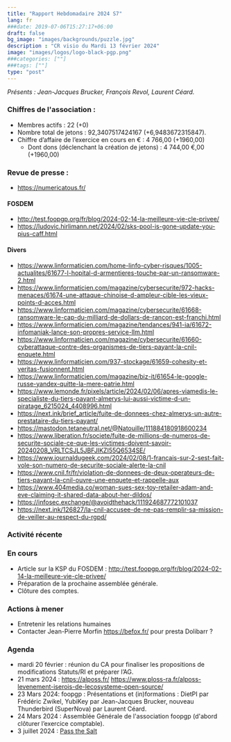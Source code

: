```yaml
---
title: "Rapport Hebdomadaire 2024 S7"
lang: fr
###date: 2019-07-06T15:27:17+06:00
draft: false
bg_image: "images/backgrounds/puzzle.jpg"
description : "CR visio du Mardi 13 février 2024"
image: "images/logos/logo-black-pgp.png"
###categories: [""]
###tags: [""]
type: "post"
---
```


*Présents : Jean-Jacques Brucker, François Revol, Laurent Céard.*


### Chiffres de l'association :

* Membres actifs : 22 (+0)
* Nombre total de jetons : 92,3407517424167 (+6,9483672315847).
* Chiffre d’affaire de l’exercice en cours en € : 4 766,00 (+1960,00) 
  * Dont dons (déclenchant la création de jetons) : 4 744,00 €,00 (+1960,00)


### Revue de presse :


* https://numericatous.fr/

#### FOSDEM

* http://test.foopgp.org/fr/blog/2024-02-14-la-meilleure-vie-cle-privee/
* https://ludovic.hirlimann.net/2024/02/sks-pool-is-gone-update-you-pius-caff.html

#### Divers

* https://www.linformaticien.com/home-linfo-cyber-risques/1005-actualites/61677-l-hopital-d-armentieres-touche-par-un-ransomware-2.html
* https://www.linformaticien.com/magazine/cybersecurite/972-hacks-menaces/61674-une-attaque-chinoise-d-ampleur-cible-les-vieux-points-d-acces.html
* https://www.linformaticien.com/magazine/cybersecurite/61668-ransomware-le-cap-du-milliard-de-dollars-de-rancon-est-franchi.html
* https://www.linformaticien.com/magazine/tendances/941-ia/61672-infomaniak-lance-son-propres-service-llm.html
* https://www.linformaticien.com/magazine/cybersecurite/61660-cyberattaque-contre-des-organismes-de-tiers-payant-la-cnil-enquete.html
* https://www.linformaticien.com/937-stockage/61659-cohesity-et-veritas-fusionnent.html
* https://www.linformaticien.com/magazine/biz-it/61654-le-google-russe-yandex-quitte-la-mere-patrie.html
* https://www.lemonde.fr/pixels/article/2024/02/06/apres-viamedis-le-specialiste-du-tiers-payant-almerys-lui-aussi-victime-d-un-piratage_6215024_4408996.html
* https://next.ink/brief_article/fuite-de-donnees-chez-almerys-un-autre-prestataire-du-tiers-payant/
* https://mastodon.tetaneutral.net/@Natouille/111884180918600234
* https://www.liberation.fr/societe/fuite-de-millions-de-numeros-de-securite-sociale-ce-que-les-victimes-doivent-savoir-20240208_VRLTCSJL5JBFJIKZI55Q6534SE/
* https://www.journaldugeek.com/2024/02/08/1-francais-sur-2-sest-fait-vole-son-numero-de-securite-sociale-alerte-la-cnil
* https://www.cnil.fr/fr/violation-de-donnees-de-deux-operateurs-de-tiers-payant-la-cnil-ouvre-une-enquete-et-rappelle-aux
* https://www.404media.co/woman-sues-sex-toy-retailer-adam-and-eve-claiming-it-shared-data-about-her-dildos/
* https://infosec.exchange/@avoidthehack/111924687772101037
* https://next.ink/126827/la-cnil-accusee-de-ne-pas-remplir-sa-mission-de-veiller-au-respect-du-rgpd/


### Activité récente


### En cours


* Article sur la KSP du FOSDEM : http://test.foopgp.org/fr/blog/2024-02-14-la-meilleure-vie-cle-privee/
* Préparation de la prochaine assemblée générale.
* Clôture des comptes.

### Actions à mener

* Entretenir les relations humaines
* Contacter Jean-Pierre Morfin https://befox.fr/ pour presta Dolibarr ?

### Agenda

* mardi 20 février : réunion du CA pour finaliser les propositions de modifications Statuts/RI et préparer l’AG.
* 21 mars 2024 : https://alposs.fr/
 https://www.ploss-ra.fr/alposs-levenement-iserois-de-lecosysteme-open-source/
* 23 Mars 2024: foopgp : Présentations et (in)formations : DietPI par Frédéric Zwikel, YubiKey par Jean-Jacques Brucker, nouveau Thunderbird (SuperNova) par Laurent Céard.
* 24 Mars 2024 : Assemblée Générale de l'association foopgp (d'abord clôturer l’exercice comptable).
* 3 juillet 2024 : [Pass the Salt](https://2024.pass-the-salt.org)

